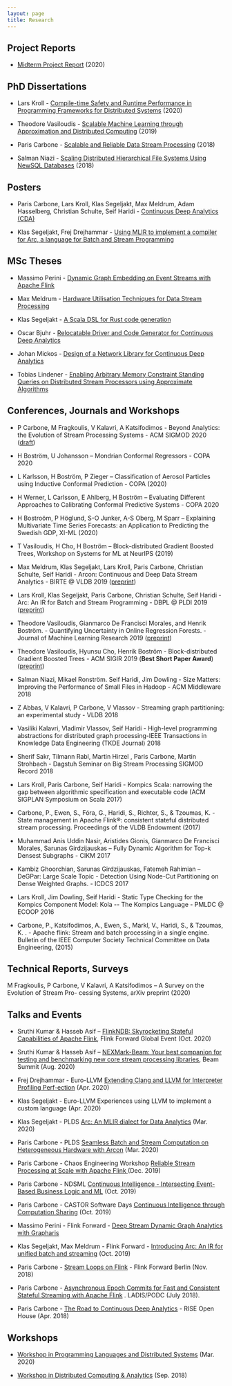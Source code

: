 ```yaml
---
layout: page
title: Research
---
```


Project Reports
------
* [Midterm Project Report](papers/CDA-Midterm-Final.pdf) (2020) 

PhD Dissertations
------

* Lars Kroll - [Compile-time Safety and Runtime Performance in Programming Frameworks for Distributed Systems](http://www.diva-portal.org/smash/get/diva2:1392215/FULLTEXT02.pdf) (2020) 

* Theodore Vasiloudis - [Scalable Machine Learning through Approximation and Distributed Computing](http://kth.diva-portal.org/smash/record.jsf?pid=diva2%3A1307122&dswid=-5231) (2019) 

* Paris Carbone - [Scalable and Reliable Data Stream Processing](http://urn.kb.se/resolve?urn=urn:nbn:se:kth:diva-233527) (2018)

* Salman Niazi - [Scaling Distributed Hierarchical File Systems Using NewSQL Databases](http://urn.kb.se/resolve?urn=urn:nbn:se:kth:diva-238605) (2018)

Posters
------	

* Paris Carbone, Lars Kroll, Klas Segeljakt, Max Meldrum, Adam Hasselberg, Christian Schulte, Seif Haridi - [Continuous Deep Analytics (CDA)](papers/poster_2019.pdf)

* Klas Segeljakt, Frej Drejhammar - [Using MLIR to implement a compiler for Arc, a language for Batch and Stream Programming](https://llvm.org/devmtg/2020-04/talks.html#Poster_39)

MSc Theses
------

* Massimo Perini - [Dynamic Graph Embedding on Event Streams with Apache Flink](http://urn.kb.se/resolve?urn=urn:nbn:se:kth:diva-269175)

* Max Meldrum - [Hardware Utilisation Techniques for Data Stream Processing](http://urn.kb.se/resolve?urn=urn:nbn:se:kth:diva-269526)

* Klas Segeljakt - [A Scala DSL for Rust code generation](http://urn.kb.se/resolve?urn=urn:nbn:se:kth:diva-235358)

* Oscar Bjuhr - [Relocatable Driver and Code Generator for Continuous Deep Analytics](http://urn.kb.se/resolve?urn=urn:nbn:se:kth:diva-232079)

* Johan Mickos - [Design of a Network Library for Continuous Deep Analytics](http://urn.kb.se/resolve?urn=urn:nbn:se:kth:diva-232129)

* Tobias Lindener - [Enabling Arbitrary Memory Constraint Standing Queries on Distributed Stream Processors using Approximate Algorithms](http://urn.kb.se/resolve?urn=urn:nbn:se:kth:diva-237459)

Conferences, Journals and Workshops
------

* P Carbone, M Fragkoulis, V Kalavri, A Katsifodimos - Beyond Analytics: the Evolution of Stream Processing Systems - ACM SIGMOD 2020 ([draft](papers/SIGMOD-streams.pdf))

* H Boström, U Johansson – Mondrian Conformal Regressors - COPA 2020

* L Karlsson, H Boström, P Zieger – Classification of Aerosol Particles using Inductive Conformal Prediction - COPA (2020)

* H Werner, L Carlsson, E Ahlberg, H Boström – Evaluating Different Approaches to Calibrating Conformal Predictive Systems - COPA 2020

* H Bostroöm, P Höglund, S-O Junker, A-S Oberg, M Sparr – Explaining Multivariate Time Series Forecasts: an Application to Predicting the Swedish GDP, XI-ML (2020)

* T Vasiloudis, H Cho, H Boström – Block-distributed Gradient Boosted Trees, Workshop on Systems for ML at NeurIPS (2019)

* Max Meldrum, Klas Segeljakt, Lars Kroll, Paris Carbone, Christian Schulte, Seif Haridi - Arcon: Continuous and Deep Data Stream Analytics - BIRTE @ VLDB 2019 ([preprint](papers/Arcon_BIRTE_2019.pdf))

* Lars Kroll, Klas Segeljakt, Paris Carbone, Christian Schulte, Seif Haridi - Arc: An IR for Batch and Stream Programming - DBPL @ PLDI 2019 ([preprint](papers/Arc_DBPL_2019.pdf))

* Theodore Vasiloudis, Gianmarco De Francisci Morales, and Henrik Boström. - Quantifying Uncertainty in Online Regression Forests. - Journal of Machine Learning Research 2019 ([preprint](papers/JMLR-uncertain-trees.pdf))

* Theodore Vasiloudis, Hyunsu Cho, Henrik Boström - Block-distributed Gradient Boosted Trees - ACM SIGIR 2019 (**Best Short Paper Award**) ([preprint](papers/SIGIR-BestPaper-block-dist-trees.pdf))

*  Salman Niazi, Mikael Ronström. Seif Haridi, Jim Dowling - Size Matters: Improving the Performance of Small Files in Hadoop - ACM Middleware 2018

* Z Abbas, V Kalavri, P Carbone, V Vlassov - Streaming graph partitioning: an experimental study - VLDB 2018

* Vasiliki Kalavri, Vladimir Vlassov, Seif Haridi - High-level programming abstractions for distributed graph processing-IEEE Transactions in Knowledge Data Engineering (TKDE Journal) 2018

* Sherif Sakr, Tilmann Rabl, Martin Hirzel , Paris Carbone, Martin Strohbach - Dagstuh Seminar on Big Stream Processing SIGMOD Record 2018

* Lars Kroll, Paris Carbone, Seif Haridi - Kompics Scala: narrowing the gap between algorithmic specification and executable code (ACM SIGPLAN Symposium on Scala 2017)

* Carbone, P., Ewen, S., Fóra, G., Haridi, S., Richter, S., & Tzoumas, K. - State management in Apache Flink®: consistent stateful distributed stream processing. Proceedings of the VLDB Endowment (2017)

* Muhammad Anis Uddin Nasir, Aristides Gionis, Gianmarco De Francisci Morales, Sarunas Girdzijauskas – Fully Dynamic Algorithm for Top-k Densest Subgraphs - CIKM 2017

* Kambiz Ghoorchian, Sarunas Girdzijauskas, Fatemeh Rahimian – DeGPar: Large Scale Topic - Detection Using Node-Cut Partitioning on Dense Weighted Graphs. - ICDCS 2017

* Lars Kroll, Jim Dowling, Seif Haridi - Static Type Checking for the Kompics Component Model: Kola -- The Kompics Language - PMLDC @ ECOOP 2016

* Carbone, P., Katsifodimos, A., Ewen, S., Markl, V., Haridi, S., & Tzoumas, K. . - Apache flink: Stream and batch processing in a single engine. Bulletin of the IEEE Computer Society Technical Committee on Data Engineering, (2015)

Technical Reports, Surveys
------
M Fragkoulis, P Carbone, V Kalavri, A Katsifodimos – A Survey on the Evolution of Stream Pro- cessing Systems, arXiv preprint (2020)

Talks and Events
------

* Sruthi Kumar & Hasseb Asif – [FlinkNDB: Skyrocketing Stateful Capabilities of Apache Flink](https://www.flink-forward.org/global-2020/conference-program#flinkndb---skyrocketing-stateful-capabilities-of-apache-flink), Flink Forward Global Event (Oct. 2020)

* Sruthi Kumar & Hasseb Asif – [NEXMark-Beam: Your best companion for testing and benchmarking new core stream processing libraries](https://2020.beamsummit.org/sessions/nexmark-beam-flinkndb/), Beam Summit (Aug. 2020)

* Frej Drejhammar - Euro-LLVM [Extending Clang and LLVM for Interpreter Profiling Perf-ection](https://llvm.org/devmtg/2020-04/talks.html#LightningTalk_36) (Apr. 2020)

* Klas Segeljakt - Euro-LLVM Experiences using LLVM to implement a custom language (Apr. 2020)

* Klas Segeljakt - PLDS [Arc: An MLIR dialect for Data Analytics](https://plds.github.io/programme.html) (Mar. 2020)

* Paris Carbone - PLDS [Seamless Batch and Stream Computation on Heterogeneous Hardware with Arcon](https://plds.github.io/programme.html) (Mar. 2020)

* Paris Carbone - Chaos Engineering Workshop [Reliable Stream Processing at Scale with Apache Flink ](https://www.chaos.conf.kth.se) (Dec. 2019)

* Paris Carbone - NDSML [Continuous Intelligence - Intersecting Event-Based Business Logic and ML](https://www.slideshare.net/ParisCarbone/continuous-intelligence-intersecting-eventbased-business-logic-and-ml) (Oct. 2019)

* Paris Carbone - CASTOR Software Days [Continuous Intelligence through Computation Sharing](https://castor-software-days-2019.github.io/carbone) (Oct. 2019)

* Massimo Perini - Flink Forward - [Deep Stream Dynamic Graph Analytics with Grapharis](https://europe-2019.flink-forward.org/conference-program#deep-stream-dynamic-graph-analytics-with-grapharis)

* Klas Segeljakt, Max Meldrum - Flink Forward - [Introducing Arc: An IR for unified batch and streaming](https://www.youtube.com/watch?v=RN9WQfz8ljA) (Oct. 2019)

* Paris Carbone - [Stream Loops on Flink](https://www.ververica.com/flink-forward-berlin/resources/stream-loops-on-flink-reinventing-the-wheel-for-the-streaming-era) -   Flink Forward Berlin (Nov. 2018)


* Paris Carbone - [Asynchronous Epoch Commits for Fast and Consistent Stateful Streaming with Apache Flink](http://ladisworkshop.org/node/10) . LADIS/PODC (July 2018).

* Paris Carbone - [The Road to Continuous Deep Analytics](https://youtu.be/ZIcSGGdGQIY) - RISE Open House (Apr. 2018)

Workshops
------

* [Workshop in Programming Languages and Distributed Systems](https://plds.github.io/index.html) (Mar. 2020)

* [Workshop in Distributed Computing & Analytics](https://discan18.github.io) (Sep. 2018)


	